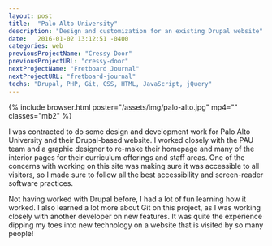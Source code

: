 ```yaml
---
layout: post
title:  "Palo Alto University"
description: "Design and customization for an existing Drupal website"
date:   2016-01-02 13:12:51 -0400
categories: web
previousProjectName: "Cressy Door"
previousProjectURL: "cressy-door"
nextProjectName: "Fretboard Journal"
nextProjectURL: "fretboard-journal"
techs: "Drupal, PHP, Git, CSS, HTML, JavaScript, jQuery"
---
```

<div class="container-thin mx-auto p2">
  {% include browser.html poster="/assets/img/palo-alto.jpg" mp4="" classes="mb2" %}
  <p>I was contracted to do some design and development work for Palo Alto University and their Drupal-based website. I worked closely with the PAU team and a graphic designer to re-make their homepage and many of the interior pages for their curriculum offerings and staff areas. One of the concerns with working on this site was making sure it was accessible to all visitors, so I made sure to follow all the best accessibility and screen-reader software practices.</p>
  <p>Not having worked with Drupal before, I had a lot of fun learning how it worked. I also learned a lot more about Git on this project, as I was working closely with another developer on new features. It was quite the experience dipping my toes into new technology on a website that is visited by so many people!</p>
</div>